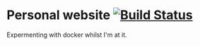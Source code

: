 # Personal website [![Build Status](https://travis-ci.org/Shmink/personal-website.svg?branch=master)](https://travis-ci.org/Shmink/personal-website)

Expermenting with docker whilst I'm at it.
